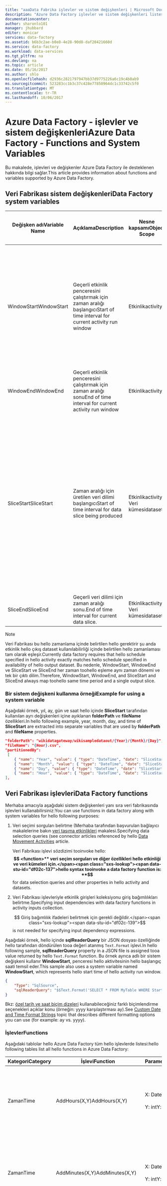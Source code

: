 ```yaml
---
title: "aaaData Fabrika işlevler ve sistem değişkenleri | Microsoft Docs"
description: "Azure Data Factory işlevler ve sistem değişkenleri listesini sağlar"
documentationcenter: 
author: sharonlo101
manager: jhubbard
editor: monicar
services: data-factory
ms.assetid: b6b3c2ae-b0e8-4e28-90d8-daf20421660d
ms.service: data-factory
ms.workload: data-services
ms.tgt_pltfrm: na
ms.devlang: na
ms.topic: article
ms.date: 05/16/2017
ms.author: shlo
ms.openlocfilehash: d2936c2821797947bb37d9775226a6c19c4b8ab9
ms.sourcegitcommit: 523283cc1b3c37c428e77850964dc1c33742c5f0
ms.translationtype: MT
ms.contentlocale: tr-TR
ms.lasthandoff: 10/06/2017
---
```

# <a name="azure-data-factory---functions-and-system-variables"></a><span data-ttu-id="df02c-103">Azure Data Factory - işlevler ve sistem değişkenleri</span><span class="sxs-lookup"><span data-stu-id="df02c-103">Azure Data Factory - Functions and System Variables</span></span>
<span data-ttu-id="df02c-104">Bu makalede, işlevleri ve değişkenler Azure Data Factory ile desteklenen hakkında bilgi sağlar.</span><span class="sxs-lookup"><span data-stu-id="df02c-104">This article provides information about functions and variables supported by Azure Data Factory.</span></span>

## <a name="data-factory-system-variables"></a><span data-ttu-id="df02c-105">Veri Fabrikası sistem değişkenleri</span><span class="sxs-lookup"><span data-stu-id="df02c-105">Data Factory system variables</span></span>
| <span data-ttu-id="df02c-106">Değişken adı</span><span class="sxs-lookup"><span data-stu-id="df02c-106">Variable Name</span></span> | <span data-ttu-id="df02c-107">Açıklama</span><span class="sxs-lookup"><span data-stu-id="df02c-107">Description</span></span> | <span data-ttu-id="df02c-108">Nesne kapsamı</span><span class="sxs-lookup"><span data-stu-id="df02c-108">Object Scope</span></span> | <span data-ttu-id="df02c-109">JSON kapsamı ve kullanım örnekleri</span><span class="sxs-lookup"><span data-stu-id="df02c-109">JSON Scope and Use Cases</span></span> |
| --- | --- | --- | --- |
| <span data-ttu-id="df02c-110">WindowStart</span><span class="sxs-lookup"><span data-stu-id="df02c-110">WindowStart</span></span> |<span data-ttu-id="df02c-111">Geçerli etkinlik penceresini çalıştırmak için zaman aralığı başlangıcı</span><span class="sxs-lookup"><span data-stu-id="df02c-111">Start of time interval for current activity run window</span></span> |<span data-ttu-id="df02c-112">Etkinlik</span><span class="sxs-lookup"><span data-stu-id="df02c-112">activity</span></span> |<ol><li><span data-ttu-id="df02c-113">Veri seçimi sorguları belirtin.</span><span class="sxs-lookup"><span data-stu-id="df02c-113">Specify data selection queries.</span></span> <span data-ttu-id="df02c-114">Hello başvurulan bağlayıcı makalelerine bakın [veri taşıma etkinlikleri](data-factory-data-movement-activities.md) makalesi.</span><span class="sxs-lookup"><span data-stu-id="df02c-114">See connector articles referenced in hello [Data Movement Activities](data-factory-data-movement-activities.md) article.</span></span></li> |
| <span data-ttu-id="df02c-115">WindowEnd</span><span class="sxs-lookup"><span data-stu-id="df02c-115">WindowEnd</span></span> |<span data-ttu-id="df02c-116">Geçerli etkinlik penceresini çalıştırmak için zaman aralığı sonu</span><span class="sxs-lookup"><span data-stu-id="df02c-116">End of time interval for current activity run window</span></span> |<span data-ttu-id="df02c-117">Etkinlik</span><span class="sxs-lookup"><span data-stu-id="df02c-117">activity</span></span> |<span data-ttu-id="df02c-118">WindowStart ile aynıdır.</span><span class="sxs-lookup"><span data-stu-id="df02c-118">same as WindowStart.</span></span> |
| <span data-ttu-id="df02c-119">SliceStart</span><span class="sxs-lookup"><span data-stu-id="df02c-119">SliceStart</span></span> |<span data-ttu-id="df02c-120">Zaman aralığı için üretilen veri dilimi başlangıcı</span><span class="sxs-lookup"><span data-stu-id="df02c-120">Start of time interval for data  slice being produced</span></span> |<span data-ttu-id="df02c-121">Etkinlik</span><span class="sxs-lookup"><span data-stu-id="df02c-121">activity</span></span><br/><span data-ttu-id="df02c-122">Veri kümesi</span><span class="sxs-lookup"><span data-stu-id="df02c-122">dataset</span></span> |<ol><li><span data-ttu-id="df02c-123">Dinamik klasör yolu belirtin ve dosya adları ile çalışırken [Azure Blob](data-factory-azure-blob-connector.md) ve [dosya sistemi veri kümeleri](data-factory-onprem-file-system-connector.md).</span><span class="sxs-lookup"><span data-stu-id="df02c-123">Specify dynamic folder paths and file names while working with [Azure Blob](data-factory-azure-blob-connector.md) and [File System datasets](data-factory-onprem-file-system-connector.md).</span></span></li><li><span data-ttu-id="df02c-124">Veri Fabrikası işlevleriyle etkinlik girişleri koleksiyonu giriş bağımlılıkları belirtin.</span><span class="sxs-lookup"><span data-stu-id="df02c-124">Specify input dependencies with data factory functions in activity inputs collection.</span></span></li></ol> |
| <span data-ttu-id="df02c-125">SliceEnd</span><span class="sxs-lookup"><span data-stu-id="df02c-125">SliceEnd</span></span> |<span data-ttu-id="df02c-126">Geçerli veri dilimi için zaman aralığı sonu.</span><span class="sxs-lookup"><span data-stu-id="df02c-126">End of time interval for current data slice.</span></span> |<span data-ttu-id="df02c-127">Etkinlik</span><span class="sxs-lookup"><span data-stu-id="df02c-127">activity</span></span><br/><span data-ttu-id="df02c-128">Veri kümesi</span><span class="sxs-lookup"><span data-stu-id="df02c-128">dataset</span></span> |<span data-ttu-id="df02c-129">SliceStart ile aynıdır.</span><span class="sxs-lookup"><span data-stu-id="df02c-129">same as SliceStart.</span></span> |

> [!NOTE]
> <span data-ttu-id="df02c-130">Veri Fabrikası bu hello zamanlama içinde belirtilen hello gerektirir şu anda etkinlik hello çıkış dataset kullanılabilirliği içinde belirtilen hello zamanlaması tam olarak eşleşir.</span><span class="sxs-lookup"><span data-stu-id="df02c-130">Currently data factory requires that hello schedule specified in hello activity exactly matches hello schedule specified in availability of hello output dataset.</span></span> <span data-ttu-id="df02c-131">Bu nedenle, WindowStart, WindowEnd ve SliceStart ve SliceEnd her zaman toohello eşleme aynı zaman dönemi ve tek bir çıktı dilim.</span><span class="sxs-lookup"><span data-stu-id="df02c-131">Therefore, WindowStart, WindowEnd, and SliceStart and SliceEnd always map toohello same time period and a single output slice.</span></span>
> 

### <a name="example-for-using-a-system-variable"></a><span data-ttu-id="df02c-132">Bir sistem değişkeni kullanma örneği</span><span class="sxs-lookup"><span data-stu-id="df02c-132">Example for using a system variable</span></span>
<span data-ttu-id="df02c-133">Aşağıdaki örnek, yıl, ay, gün ve saat hello içinde **SliceStart** tarafından kullanılan ayrı değişkenleri içine ayıklanan **folderPath** ve **fileName** özellikleri.</span><span class="sxs-lookup"><span data-stu-id="df02c-133">In hello following example, year, month, day, and time of **SliceStart** are extracted into separate variables that are used by **folderPath** and **fileName** properties.</span></span>

```json
"folderPath": "wikidatagateway/wikisampledataout/{Year}/{Month}/{Day}",
"fileName": "{Hour}.csv",
"partitionedBy":
 [
    { "name": "Year", "value": { "type": "DateTime", "date": "SliceStart", "format": "yyyy" } },
    { "name": "Month", "value": { "type": "DateTime", "date": "SliceStart", "format": "MM" } },
    { "name": "Day", "value": { "type": "DateTime", "date": "SliceStart", "format": "dd" } },
    { "name": "Hour", "value": { "type": "DateTime", "date": "SliceStart", "format": "hh" } }
],
```

## <a name="data-factory-functions"></a><span data-ttu-id="df02c-134">Veri Fabrikası işlevleri</span><span class="sxs-lookup"><span data-stu-id="df02c-134">Data Factory functions</span></span>
<span data-ttu-id="df02c-135">Merhaba amacıyla aşağıdaki sistem değişkenleri yanı sıra veri fabrikasında işlevleri kullanabilirsiniz:</span><span class="sxs-lookup"><span data-stu-id="df02c-135">You can use functions in data factory along with system variables for hello following purposes:</span></span>

1. <span data-ttu-id="df02c-136">Veri seçimi sorguları belirtme (Merhaba tarafından başvurulan bağlayıcı makalelerine bakın [veri taşıma etkinlikleri](data-factory-data-movement-activities.md) makalesi.</span><span class="sxs-lookup"><span data-stu-id="df02c-136">Specifying data selection queries (see connector articles referenced by hello [Data Movement Activities](data-factory-data-movement-activities.md) article.</span></span>
   
   <span data-ttu-id="df02c-137">Veri Fabrikası işlevi sözdizimi tooinvoke hello:  **$$ <function>**  veri seçim sorguları ve diğer özellikleri hello etkinliği ve veri kümeleri için.</span><span class="sxs-lookup"><span data-stu-id="df02c-137">hello syntax tooinvoke a data factory function is: **$$<function>** for data selection queries and other properties in hello activity and datasets.</span></span>  
2. <span data-ttu-id="df02c-138">Veri Fabrikası işlevleriyle etkinlik girişleri koleksiyonu giriş bağımlılıkları belirtme.</span><span class="sxs-lookup"><span data-stu-id="df02c-138">Specifying input dependencies with data factory functions in activity inputs collection.</span></span>
   
    <span data-ttu-id="df02c-139">$$ Giriş bağımlılık ifadeleri belirtmek için gerekli değildir.</span><span class="sxs-lookup"><span data-stu-id="df02c-139">$$ is not needed for specifying input dependency expressions.</span></span>     

<span data-ttu-id="df02c-140">Aşağıdaki örnek, hello içinde **sqlReaderQuery** bir JSON dosyası özelliğinde hello tarafından döndürülen tooa değeri atanmış `Text.Format` işlevi.</span><span class="sxs-lookup"><span data-stu-id="df02c-140">In hello following sample, **sqlReaderQuery** property in a JSON file is assigned tooa value returned by hello `Text.Format` function.</span></span> <span data-ttu-id="df02c-141">Bu örnek ayrıca adlı bir sistem değişkeni kullanır **WindowStart**, penceresi hello aktivitesinin hello başlangıç saati temsil eder.</span><span class="sxs-lookup"><span data-stu-id="df02c-141">This sample also uses a system variable named **WindowStart**, which represents hello start time of hello activity run window.</span></span>

```json
{
    "Type": "SqlSource",
    "sqlReaderQuery": "$$Text.Format('SELECT * FROM MyTable WHERE StartTime = \\'{0:yyyyMMdd-HH}\\'', WindowStart)"
}
```

<span data-ttu-id="df02c-142">Bkz: [özel tarih ve saat biçim dizeleri](https://msdn.microsoft.com/library/8kb3ddd4.aspx) kullanabileceğiniz farklı biçimlendirme seçenekleri açıklar konu (örneğin: yyyy karşılaştırması ay).</span><span class="sxs-lookup"><span data-stu-id="df02c-142">See [Custom Date and Time Format Strings](https://msdn.microsoft.com/library/8kb3ddd4.aspx) topic that describes different formatting options you can use (for example: ay vs. yyyy).</span></span> 

### <a name="functions"></a><span data-ttu-id="df02c-143">İşlevler</span><span class="sxs-lookup"><span data-stu-id="df02c-143">Functions</span></span>
<span data-ttu-id="df02c-144">Aşağıdaki tablolar hello Azure Data Factory tüm hello işlevlerde listesi:</span><span class="sxs-lookup"><span data-stu-id="df02c-144">hello following tables list all hello functions in Azure Data Factory:</span></span>

| <span data-ttu-id="df02c-145">Kategori</span><span class="sxs-lookup"><span data-stu-id="df02c-145">Category</span></span> | <span data-ttu-id="df02c-146">İşlevi</span><span class="sxs-lookup"><span data-stu-id="df02c-146">Function</span></span> | <span data-ttu-id="df02c-147">Parametreler</span><span class="sxs-lookup"><span data-stu-id="df02c-147">Parameters</span></span> | <span data-ttu-id="df02c-148">Açıklama</span><span class="sxs-lookup"><span data-stu-id="df02c-148">Description</span></span> |
| --- | --- | --- | --- |
| <span data-ttu-id="df02c-149">Zaman</span><span class="sxs-lookup"><span data-stu-id="df02c-149">Time</span></span> |<span data-ttu-id="df02c-150">AddHours(X,Y)</span><span class="sxs-lookup"><span data-stu-id="df02c-150">AddHours(X,Y)</span></span> |<span data-ttu-id="df02c-151">X: DateTime</span><span class="sxs-lookup"><span data-stu-id="df02c-151">X: DateTime</span></span> <br/><br/><span data-ttu-id="df02c-152">Y: int</span><span class="sxs-lookup"><span data-stu-id="df02c-152">Y: int</span></span> |<span data-ttu-id="df02c-153">Y saatleri toohello zaman X verilen ekler.</span><span class="sxs-lookup"><span data-stu-id="df02c-153">Adds Y hours toohello given time X.</span></span> <br/><br/><span data-ttu-id="df02c-154">Örnek:`9/5/2013 12:00:00 PM + 2 hours = 9/5/2013 2:00:00 PM`</span><span class="sxs-lookup"><span data-stu-id="df02c-154">Example: `9/5/2013 12:00:00 PM + 2 hours = 9/5/2013 2:00:00 PM`</span></span> |
| <span data-ttu-id="df02c-155">Zaman</span><span class="sxs-lookup"><span data-stu-id="df02c-155">Time</span></span> |<span data-ttu-id="df02c-156">AddMinutes(X,Y)</span><span class="sxs-lookup"><span data-stu-id="df02c-156">AddMinutes(X,Y)</span></span> |<span data-ttu-id="df02c-157">X: DateTime</span><span class="sxs-lookup"><span data-stu-id="df02c-157">X: DateTime</span></span> <br/><br/><span data-ttu-id="df02c-158">Y: int</span><span class="sxs-lookup"><span data-stu-id="df02c-158">Y: int</span></span> |<span data-ttu-id="df02c-159">Y dakika tooX ekler.</span><span class="sxs-lookup"><span data-stu-id="df02c-159">Adds Y minutes tooX.</span></span><br/><br/><span data-ttu-id="df02c-160">Örnek:`9/15/2013 12: 00:00 PM + 15 minutes = 9/15/2013 12: 15:00 PM`</span><span class="sxs-lookup"><span data-stu-id="df02c-160">Example: `9/15/2013 12: 00:00 PM + 15 minutes = 9/15/2013 12: 15:00 PM`</span></span> |
| <span data-ttu-id="df02c-161">Zaman</span><span class="sxs-lookup"><span data-stu-id="df02c-161">Time</span></span> |<span data-ttu-id="df02c-162">StartOfHour(X)</span><span class="sxs-lookup"><span data-stu-id="df02c-162">StartOfHour(X)</span></span> |<span data-ttu-id="df02c-163">X: Datetime</span><span class="sxs-lookup"><span data-stu-id="df02c-163">X: Datetime</span></span> |<span data-ttu-id="df02c-164">Hello için x hello saat bileşeni tarafından temsil edilen hello saat başlangıç saati alır.</span><span class="sxs-lookup"><span data-stu-id="df02c-164">Gets hello starting time for hello hour represented by hello hour component of X.</span></span> <br/><br/><span data-ttu-id="df02c-165">Örnek:`StartOfHour of 9/15/2013 05: 10:23 PM is 9/15/2013 05: 00:00 PM`</span><span class="sxs-lookup"><span data-stu-id="df02c-165">Example: `StartOfHour of 9/15/2013 05: 10:23 PM is 9/15/2013 05: 00:00 PM`</span></span> |
| <span data-ttu-id="df02c-166">Tarih</span><span class="sxs-lookup"><span data-stu-id="df02c-166">Date</span></span> |<span data-ttu-id="df02c-167">AddDays(X,Y)</span><span class="sxs-lookup"><span data-stu-id="df02c-167">AddDays(X,Y)</span></span> |<span data-ttu-id="df02c-168">X: DateTime</span><span class="sxs-lookup"><span data-stu-id="df02c-168">X: DateTime</span></span><br/><br/><span data-ttu-id="df02c-169">Y: int</span><span class="sxs-lookup"><span data-stu-id="df02c-169">Y: int</span></span> |<span data-ttu-id="df02c-170">Y gün tooX ekler.</span><span class="sxs-lookup"><span data-stu-id="df02c-170">Adds Y days tooX.</span></span> <br/><br/><span data-ttu-id="df02c-171">Örnek: 9/15/2013 12:00:00 PM + 2 gün = 9/17/2013 12:00:00 PM.</span><span class="sxs-lookup"><span data-stu-id="df02c-171">Example: 9/15/2013 12:00:00 PM + 2 days = 9/17/2013 12:00:00 PM.</span></span><br/><br/><span data-ttu-id="df02c-172">Negatif bir sayı Y belirterek gün çok çıkarabilirsiniz.</span><span class="sxs-lookup"><span data-stu-id="df02c-172">You can subtract days too by specifying Y as a negative number.</span></span><br/><br/><span data-ttu-id="df02c-173">Örnek: `9/15/2013 12:00:00 PM - 2 days = 9/13/2013 12:00:00 PM`.</span><span class="sxs-lookup"><span data-stu-id="df02c-173">Example: `9/15/2013 12:00:00 PM - 2 days = 9/13/2013 12:00:00 PM`.</span></span> |
| <span data-ttu-id="df02c-174">Tarih</span><span class="sxs-lookup"><span data-stu-id="df02c-174">Date</span></span> |<span data-ttu-id="df02c-175">AddMonths(X,Y)</span><span class="sxs-lookup"><span data-stu-id="df02c-175">AddMonths(X,Y)</span></span> |<span data-ttu-id="df02c-176">X: DateTime</span><span class="sxs-lookup"><span data-stu-id="df02c-176">X: DateTime</span></span><br/><br/><span data-ttu-id="df02c-177">Y: int</span><span class="sxs-lookup"><span data-stu-id="df02c-177">Y: int</span></span> |<span data-ttu-id="df02c-178">Y ay tooX ekler.</span><span class="sxs-lookup"><span data-stu-id="df02c-178">Adds Y months tooX.</span></span><br/><br/><span data-ttu-id="df02c-179">`Example: 9/15/2013 12:00:00 PM + 1 month = 10/15/2013 12:00:00 PM`.</span><span class="sxs-lookup"><span data-stu-id="df02c-179">`Example: 9/15/2013 12:00:00 PM + 1 month = 10/15/2013 12:00:00 PM`.</span></span><br/><br/><span data-ttu-id="df02c-180">Negatif bir sayı Y belirterek ay çok çıkarabilirsiniz.</span><span class="sxs-lookup"><span data-stu-id="df02c-180">You can subtract months too by specifying Y as a negative number.</span></span><br/><br/><span data-ttu-id="df02c-181">Örnek: `9/15/2013 12:00:00 PM - 1 month = 8/15/2013 12:00:00 PM`.</span><span class="sxs-lookup"><span data-stu-id="df02c-181">Example: `9/15/2013 12:00:00 PM - 1 month = 8/15/2013 12:00:00 PM`.</span></span>|
| <span data-ttu-id="df02c-182">Tarih</span><span class="sxs-lookup"><span data-stu-id="df02c-182">Date</span></span> |<span data-ttu-id="df02c-183">AddQuarters(X,Y)</span><span class="sxs-lookup"><span data-stu-id="df02c-183">AddQuarters(X,Y)</span></span> |<span data-ttu-id="df02c-184">X: DateTime</span><span class="sxs-lookup"><span data-stu-id="df02c-184">X: DateTime</span></span> <br/><br/><span data-ttu-id="df02c-185">Y: int</span><span class="sxs-lookup"><span data-stu-id="df02c-185">Y: int</span></span> |<span data-ttu-id="df02c-186">Y ekler * 3 ay tooX.</span><span class="sxs-lookup"><span data-stu-id="df02c-186">Adds Y * 3 months tooX.</span></span><br/><br/><span data-ttu-id="df02c-187">Örnek:`9/15/2013 12:00:00 PM + 1 quarter = 12/15/2013 12:00:00 PM`</span><span class="sxs-lookup"><span data-stu-id="df02c-187">Example: `9/15/2013 12:00:00 PM + 1 quarter = 12/15/2013 12:00:00 PM`</span></span> |
| <span data-ttu-id="df02c-188">Tarih</span><span class="sxs-lookup"><span data-stu-id="df02c-188">Date</span></span> |<span data-ttu-id="df02c-189">AddWeeks(X,Y)</span><span class="sxs-lookup"><span data-stu-id="df02c-189">AddWeeks(X,Y)</span></span> |<span data-ttu-id="df02c-190">X: DateTime</span><span class="sxs-lookup"><span data-stu-id="df02c-190">X: DateTime</span></span><br/><br/><span data-ttu-id="df02c-191">Y: int</span><span class="sxs-lookup"><span data-stu-id="df02c-191">Y: int</span></span> |<span data-ttu-id="df02c-192">Y ekler * 7 gün tooX</span><span class="sxs-lookup"><span data-stu-id="df02c-192">Adds Y * 7 days tooX</span></span><br/><br/><span data-ttu-id="df02c-193">Örnek: 9/15/2013 12:00:00 PM + 1 hafta = 9/22/2013 12:00:00 PM</span><span class="sxs-lookup"><span data-stu-id="df02c-193">Example: 9/15/2013 12:00:00 PM + 1 week = 9/22/2013 12:00:00 PM</span></span><br/><br/><span data-ttu-id="df02c-194">Negatif bir sayı Y belirterek hafta çok çıkarabilirsiniz.</span><span class="sxs-lookup"><span data-stu-id="df02c-194">You can subtract weeks too by specifying Y as a negative number.</span></span><br/><br/><span data-ttu-id="df02c-195">Örnek: `9/15/2013 12:00:00 PM - 1 week = 9/7/2013 12:00:00 PM`.</span><span class="sxs-lookup"><span data-stu-id="df02c-195">Example: `9/15/2013 12:00:00 PM - 1 week = 9/7/2013 12:00:00 PM`.</span></span> |
| <span data-ttu-id="df02c-196">Tarih</span><span class="sxs-lookup"><span data-stu-id="df02c-196">Date</span></span> |<span data-ttu-id="df02c-197">AddYears(X,Y)</span><span class="sxs-lookup"><span data-stu-id="df02c-197">AddYears(X,Y)</span></span> |<span data-ttu-id="df02c-198">X: DateTime</span><span class="sxs-lookup"><span data-stu-id="df02c-198">X: DateTime</span></span><br/><br/><span data-ttu-id="df02c-199">Y: int</span><span class="sxs-lookup"><span data-stu-id="df02c-199">Y: int</span></span> |<span data-ttu-id="df02c-200">Y yıl tooX ekler.</span><span class="sxs-lookup"><span data-stu-id="df02c-200">Adds Y years tooX.</span></span><br/><br/>`Example: 9/15/2013 12:00:00 PM + 1 year = 9/15/2014 12:00:00 PM`<br/><br/><span data-ttu-id="df02c-201">Negatif bir sayı Y belirterek yıl çok çıkarabilirsiniz.</span><span class="sxs-lookup"><span data-stu-id="df02c-201">You can subtract years too by specifying Y as a negative number.</span></span><br/><br/><span data-ttu-id="df02c-202">Örnek: `9/15/2013 12:00:00 PM - 1 year = 9/15/2012 12:00:00 PM`.</span><span class="sxs-lookup"><span data-stu-id="df02c-202">Example: `9/15/2013 12:00:00 PM - 1 year = 9/15/2012 12:00:00 PM`.</span></span> |
| <span data-ttu-id="df02c-203">Tarih</span><span class="sxs-lookup"><span data-stu-id="df02c-203">Date</span></span> |<span data-ttu-id="df02c-204">Day(X)</span><span class="sxs-lookup"><span data-stu-id="df02c-204">Day(X)</span></span> |<span data-ttu-id="df02c-205">X: DateTime</span><span class="sxs-lookup"><span data-stu-id="df02c-205">X: DateTime</span></span> |<span data-ttu-id="df02c-206">X Hello gün bileşenini alır.</span><span class="sxs-lookup"><span data-stu-id="df02c-206">Gets hello day component of X.</span></span><br/><br/><span data-ttu-id="df02c-207">Örnek: `Day of 9/15/2013 12:00:00 PM is 9`.</span><span class="sxs-lookup"><span data-stu-id="df02c-207">Example: `Day of 9/15/2013 12:00:00 PM is 9`.</span></span> |
| <span data-ttu-id="df02c-208">Tarih</span><span class="sxs-lookup"><span data-stu-id="df02c-208">Date</span></span> |<span data-ttu-id="df02c-209">DayOfWeek(X)</span><span class="sxs-lookup"><span data-stu-id="df02c-209">DayOfWeek(X)</span></span> |<span data-ttu-id="df02c-210">X: DateTime</span><span class="sxs-lookup"><span data-stu-id="df02c-210">X: DateTime</span></span> |<span data-ttu-id="df02c-211">Merhaba haftanın günü bileşenini x alır.</span><span class="sxs-lookup"><span data-stu-id="df02c-211">Gets hello day of week component of X.</span></span><br/><br/><span data-ttu-id="df02c-212">Örnek: `DayOfWeek of 9/15/2013 12:00:00 PM is Sunday`.</span><span class="sxs-lookup"><span data-stu-id="df02c-212">Example: `DayOfWeek of 9/15/2013 12:00:00 PM is Sunday`.</span></span> |
| <span data-ttu-id="df02c-213">Tarih</span><span class="sxs-lookup"><span data-stu-id="df02c-213">Date</span></span> |<span data-ttu-id="df02c-214">DayOfYear(X)</span><span class="sxs-lookup"><span data-stu-id="df02c-214">DayOfYear(X)</span></span> |<span data-ttu-id="df02c-215">X: DateTime</span><span class="sxs-lookup"><span data-stu-id="df02c-215">X: DateTime</span></span> |<span data-ttu-id="df02c-216">Merhaba gün hello yıl bileşenini X tarafından temsil edilen hello yıl içinde alır.</span><span class="sxs-lookup"><span data-stu-id="df02c-216">Gets hello day in hello year represented by hello year component of X.</span></span><br/><br/><span data-ttu-id="df02c-217">Örnekler:</span><span class="sxs-lookup"><span data-stu-id="df02c-217">Examples:</span></span><br/>`12/1/2015: day 335 of 2015`<br/>`12/31/2015: day 365 of 2015`<br/>`12/31/2016: day 366 of 2016 (Leap Year)` |
| <span data-ttu-id="df02c-218">Tarih</span><span class="sxs-lookup"><span data-stu-id="df02c-218">Date</span></span> |<span data-ttu-id="df02c-219">DaysInMonth(X)</span><span class="sxs-lookup"><span data-stu-id="df02c-219">DaysInMonth(X)</span></span> |<span data-ttu-id="df02c-220">X: DateTime</span><span class="sxs-lookup"><span data-stu-id="df02c-220">X: DateTime</span></span> |<span data-ttu-id="df02c-221">Merhaba gün hello ay bileşenini X parametresi tarafından temsil edilen hello ay içinde alır.</span><span class="sxs-lookup"><span data-stu-id="df02c-221">Gets hello days in hello month represented by hello month component of parameter X.</span></span><br/><br/><span data-ttu-id="df02c-222">Örnek: `DaysInMonth of 9/15/2013 are 30 since there are 30 days in hello September month`.</span><span class="sxs-lookup"><span data-stu-id="df02c-222">Example: `DaysInMonth of 9/15/2013 are 30 since there are 30 days in hello September month`.</span></span> |
| <span data-ttu-id="df02c-223">Tarih</span><span class="sxs-lookup"><span data-stu-id="df02c-223">Date</span></span> |<span data-ttu-id="df02c-224">EndOfDay(X)</span><span class="sxs-lookup"><span data-stu-id="df02c-224">EndOfDay(X)</span></span> |<span data-ttu-id="df02c-225">X: DateTime</span><span class="sxs-lookup"><span data-stu-id="df02c-225">X: DateTime</span></span> |<span data-ttu-id="df02c-226">Merhaba son X hello gününün (gün bileşenini) temsil eden Hello tarih-saat alır.</span><span class="sxs-lookup"><span data-stu-id="df02c-226">Gets hello date-time that represents hello end of hello day (day component) of X.</span></span><br/><br/><span data-ttu-id="df02c-227">Örnek: `EndOfDay of 9/15/2013 05:10:23 PM is 9/15/2013 11:59:59 PM`.</span><span class="sxs-lookup"><span data-stu-id="df02c-227">Example: `EndOfDay of 9/15/2013 05:10:23 PM is 9/15/2013 11:59:59 PM`.</span></span> |
| <span data-ttu-id="df02c-228">Tarih</span><span class="sxs-lookup"><span data-stu-id="df02c-228">Date</span></span> |<span data-ttu-id="df02c-229">EndOfMonth(X)</span><span class="sxs-lookup"><span data-stu-id="df02c-229">EndOfMonth(X)</span></span> |<span data-ttu-id="df02c-230">X: DateTime</span><span class="sxs-lookup"><span data-stu-id="df02c-230">X: DateTime</span></span> |<span data-ttu-id="df02c-231">X parametresi ay bileşen tarafından temsil edilen hello ayın Hello sonunu alır.</span><span class="sxs-lookup"><span data-stu-id="df02c-231">Gets hello end of hello month represented by month component of parameter X.</span></span> <br/><br/><span data-ttu-id="df02c-232">Örnek: `EndOfMonth of 9/15/2013 05:10:23 PM is 9/30/2013 11:59:59 PM` (güncel Eylül ayın hello sonunu temsil eden saat)</span><span class="sxs-lookup"><span data-stu-id="df02c-232">Example: `EndOfMonth of 9/15/2013 05:10:23 PM is 9/30/2013 11:59:59 PM` (date time that represents hello end of September month)</span></span> |
| <span data-ttu-id="df02c-233">Tarih</span><span class="sxs-lookup"><span data-stu-id="df02c-233">Date</span></span> |<span data-ttu-id="df02c-234">StartOfDay(X)</span><span class="sxs-lookup"><span data-stu-id="df02c-234">StartOfDay(X)</span></span> |<span data-ttu-id="df02c-235">X: DateTime</span><span class="sxs-lookup"><span data-stu-id="df02c-235">X: DateTime</span></span> |<span data-ttu-id="df02c-236">Merhaba hello gün bileşeninin X parametresi tarafından temsil edilen hello günün başlangıcını alır.</span><span class="sxs-lookup"><span data-stu-id="df02c-236">Gets hello start of hello day represented by hello day component of parameter X.</span></span><br/><br/><span data-ttu-id="df02c-237">Örnek: `StartOfDay of 9/15/2013 05:10:23 PM is 9/15/2013 12:00:00 AM`.</span><span class="sxs-lookup"><span data-stu-id="df02c-237">Example: `StartOfDay of 9/15/2013 05:10:23 PM is 9/15/2013 12:00:00 AM`.</span></span> |
| <span data-ttu-id="df02c-238">Tarih saat</span><span class="sxs-lookup"><span data-stu-id="df02c-238">DateTime</span></span> |<span data-ttu-id="df02c-239">FROM(X)</span><span class="sxs-lookup"><span data-stu-id="df02c-239">From(X)</span></span> |<span data-ttu-id="df02c-240">X: dize</span><span class="sxs-lookup"><span data-stu-id="df02c-240">X: String</span></span> |<span data-ttu-id="df02c-241">Dize X tooa tarih saat ayrıştırılamadı.</span><span class="sxs-lookup"><span data-stu-id="df02c-241">Parse string X tooa date time.</span></span> |
| <span data-ttu-id="df02c-242">Tarih saat</span><span class="sxs-lookup"><span data-stu-id="df02c-242">DateTime</span></span> |<span data-ttu-id="df02c-243">Ticks(X)</span><span class="sxs-lookup"><span data-stu-id="df02c-243">Ticks(X)</span></span> |<span data-ttu-id="df02c-244">X: DateTime</span><span class="sxs-lookup"><span data-stu-id="df02c-244">X: DateTime</span></span> |<span data-ttu-id="df02c-245">Merhaba çizgilerine X hello parametresi özelliğini alır. Bir değer 100 nanosaniye eşittir.</span><span class="sxs-lookup"><span data-stu-id="df02c-245">Gets hello ticks property of hello parameter X. One tick equals 100 nanoseconds.</span></span> <span data-ttu-id="df02c-246">Bu özellik başlangıç değeri 12:00:00 gece'den itibaren 1 Ocak 0001 geçen çizgilerine hello sayısını temsil eder.</span><span class="sxs-lookup"><span data-stu-id="df02c-246">hello value of this property represents hello number of ticks that have elapsed since 12:00:00 midnight, January 1, 0001.</span></span> |
| <span data-ttu-id="df02c-247">Metin</span><span class="sxs-lookup"><span data-stu-id="df02c-247">Text</span></span> |<span data-ttu-id="df02c-248">Format(X)</span><span class="sxs-lookup"><span data-stu-id="df02c-248">Format(X)</span></span> |<span data-ttu-id="df02c-249">X: Dize değişkeni</span><span class="sxs-lookup"><span data-stu-id="df02c-249">X: String variable</span></span> |<span data-ttu-id="df02c-250">Biçimleri hello metin (kullanmak `\\'` birleşimi tooescape `'` karakter).</span><span class="sxs-lookup"><span data-stu-id="df02c-250">Formats hello text (use `\\'` combination tooescape `'` character).</span></span>|

> [!IMPORTANT]
> <span data-ttu-id="df02c-251">Başka bir işlev içinde bir işlevi kullanılırken toouse gerekmez  **$$**  hello iç işlevi için önek.</span><span class="sxs-lookup"><span data-stu-id="df02c-251">When using a function within another function, you do not need toouse **$$** prefix for hello inner function.</span></span> <span data-ttu-id="df02c-252">Örneğin: $$Text.Format ('PartitionKey eq \\' my_pkey_filter_value\\' ve RowKey ge \\' {0: yyyy-aa-gg ss: dd:}\\'', Time.AddHours (SliceStart, -6)).</span><span class="sxs-lookup"><span data-stu-id="df02c-252">For example: $$Text.Format('PartitionKey eq \\'my_pkey_filter_value\\' and RowKey ge \\'{0: yyyy-MM-dd HH:mm:ss}\\'', Time.AddHours(SliceStart, -6)).</span></span> <span data-ttu-id="df02c-253">Bu örnekte, dikkat  **$$**  öneki Merhaba kullanılmaz **Time.AddHours** işlevi.</span><span class="sxs-lookup"><span data-stu-id="df02c-253">In this example, notice that **$$** prefix is not used for hello **Time.AddHours** function.</span></span> 

#### <a name="example"></a><span data-ttu-id="df02c-254">Örnek</span><span class="sxs-lookup"><span data-stu-id="df02c-254">Example</span></span>
<span data-ttu-id="df02c-255">Hello hello Hive etkinliği için aşağıdaki örnek, giriş ve çıkış parametreleri hello kullanılarak belirlenir `Text.Format` işlevi ve SliceStart sistem değişkeni.</span><span class="sxs-lookup"><span data-stu-id="df02c-255">In hello following example, input and output parameters for hello Hive activity are determined by using hello `Text.Format` function and SliceStart system variable.</span></span> 

```json  
{
    "name": "HiveActivitySamplePipeline",
        "properties": {
    "activities": [
            {
            "name": "HiveActivitySample",
            "type": "HDInsightHive",
            "inputs": [
                    {
                    "name": "HiveSampleIn"
                    }
            ],
            "outputs": [
                    {
                    "name": "HiveSampleOut"
                }
            ],
            "linkedServiceName": "HDInsightLinkedService",
            "typeproperties": {
                    "scriptPath": "adfwalkthrough\\scripts\\samplehive.hql",
                    "scriptLinkedService": "StorageLinkedService",
                    "defines": {
                        "Input": "$$Text.Format('wasb://adfwalkthrough@<storageaccountname>.blob.core.windows.net/samplein/yearno={0:yyyy}/monthno={0:MM}/dayno={0:dd}/', SliceStart)",
                        "Output": "$$Text.Format('wasb://adfwalkthrough@<storageaccountname>.blob.core.windows.net/sampleout/yearno={0:yyyy}/monthno={0:MM}/dayno={0:dd}/', SliceStart)"
                    },
                    "scheduler": {
                        "frequency": "Hour",
                        "interval": 1
                }
            }
            }
    ]
    }
}
```

### <a name="example-2"></a><span data-ttu-id="df02c-256">Örnek 2</span><span class="sxs-lookup"><span data-stu-id="df02c-256">Example 2</span></span>

<span data-ttu-id="df02c-257">Aşağıdaki örneğine hello hello DateTime parametresi için saklı yordam etkinliği kullanılarak belirlenir hello hello metin.</span><span class="sxs-lookup"><span data-stu-id="df02c-257">In hello following example, hello DateTime parameter for hello Stored Procedure Activity is determined by using hello Text.</span></span> <span data-ttu-id="df02c-258">İşlev biçimlendirin ve SliceStart değişkeni hello.</span><span class="sxs-lookup"><span data-stu-id="df02c-258">Format function and hello SliceStart variable.</span></span> 

```json
{
    "name": "SprocActivitySamplePipeline",
    "properties": {
        "activities": [
            {
                "type": "SqlServerStoredProcedure",
                "typeProperties": {
                    "storedProcedureName": "sp_sample",
                    "storedProcedureParameters": {
                        "DateTime": "$$Text.Format('{0:yyyy-MM-dd HH:mm:ss}', SliceStart)"
                    }
                },
                "outputs": [
                    {
                        "name": "sprocsampleout"
                    }
                ],
                "scheduler": {
                    "frequency": "Hour",
                    "interval": 1
                },
                "name": "SprocActivitySample"
            }
        ],
            "start": "2016-08-02T00:00:00Z",
            "end": "2016-08-02T05:00:00Z",
        "isPaused": false
    }
}
```

### <a name="example-3"></a><span data-ttu-id="df02c-259">Örnek 3</span><span class="sxs-lookup"><span data-stu-id="df02c-259">Example 3</span></span>
<span data-ttu-id="df02c-260">önceki gün SliceStart, hello tarafından temsil edilen gün yerine tooread verilerden hello aşağıdaki örnekte gösterildiği gibi hello AddDays işlevi kullanın:</span><span class="sxs-lookup"><span data-stu-id="df02c-260">tooread data from previous day instead of day represented by hello SliceStart, use hello AddDays function as shown in hello following example:</span></span> 

```json
{
    "name": "SamplePipeline",
    "properties": {
        "start": "2016-01-01T08:00:00",
        "end": "2017-01-01T11:00:00",
        "description": "hive activity",
        "activities": [
            {
                "name": "SampleHiveActivity",
                "inputs": [
                    {
                        "name": "MyAzureBlobInput",
                        "startTime": "Date.AddDays(SliceStart, -1)",
                        "endTime": "Date.AddDays(SliceEnd, -1)"
                    }
                ],
                "outputs": [
                    {
                        "name": "MyAzureBlobOutput"
                    }
                ],
                "linkedServiceName": "HDInsightLinkedService",
                "type": "HDInsightHive",
                "typeProperties": {
                    "scriptPath": "adftutorial\\hivequery.hql",
                    "scriptLinkedService": "StorageLinkedService",
                    "defines": {
                        "Year": "$$Text.Format('{0:yyyy}',WindowsStart)",
                        "Month": "$$Text.Format('{0:MM}',WindowStart)",
                        "Day": "$$Text.Format('{0:dd}',WindowStart)"
                    }
                },
                "scheduler": {
                    "frequency": "Day",
                    "interval": 1
                },
                "policy": {
                    "concurrency": 1,
                    "executionPriorityOrder": "OldestFirst",
                    "retry": 2,
                    "timeout": "01:00:00"
                }
            }
        ]
    }
}
```

<span data-ttu-id="df02c-261">Bkz: [özel tarih ve saat biçim dizeleri](https://msdn.microsoft.com/library/8kb3ddd4.aspx) kullanabileceğiniz farklı biçimlendirme seçenekleri açıklar konu (örneğin: yy yyyy karşılaştırması).</span><span class="sxs-lookup"><span data-stu-id="df02c-261">See [Custom Date and Time Format Strings](https://msdn.microsoft.com/library/8kb3ddd4.aspx) topic that describes different formatting options you can use (for example: yy vs. yyyy).</span></span> 

